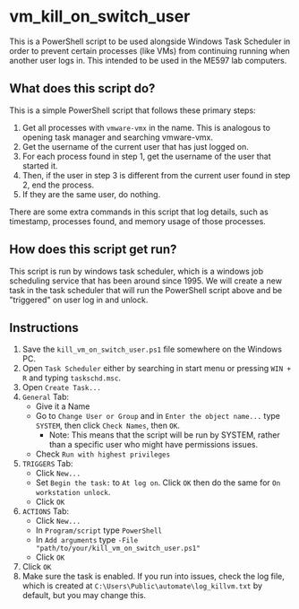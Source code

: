 # vm_kill_on_switch_user
This is a PowerShell script to be used alongside Windows Task Scheduler in order to prevent certain processes (like VMs) from continuing running when another user logs in. This intended to be used in the ME597 lab computers.

## What does this script do?
This is a simple PowerShell script that follows these primary steps:
1. Get all processes with `vmware-vmx` in the name. This is analogous to opening task manager and searching vmware-vmx.
2. Get the username of the current user that has just logged on.
3. For each process found in step 1, get the username of the user that started it.
4. Then, if the user in step 3 is different from the current user found in step 2, end the process.
5. If they are the same user, do nothing.

There are some extra commands in this script that log details, such as timestamp, processes found, and memory usage of those processes.

## How does this script get run?
This script is run by windows task scheduler, which is a windows job scheduling service that has been around since 1995. We will create a new task in the task scheduler that will run the PowerShell script above and be "triggered" on user log in and unlock.

## Instructions
1. Save the `kill_vm_on_switch_user.ps1` file somewhere on the Windows PC.
1. Open `Task Scheduler` either by searching in start menu or pressing `WIN + R` and typing `taskschd.msc`.
2. Open `Create Task...`
3. `General` Tab:
    - Give it a Name
    -  Go to `Change User or Group` and in `Enter the object name...` type `SYSTEM`, then click `Check Names`, then `OK`.
        -  Note: This means that the script will be run by SYSTEM, rather than a specific user who might have permissions issues.
    - Check `Run with highest privileges`
4. `TRIGGERS` Tab:
    - Click `New...`
    - Set `Begin the task:` to `At log on`. Click `OK` then do the same for `On workstation unlock`.
    - Click `OK`
5. `ACTIONS` Tab:
    - Click `New...`
    - In `Program/script` type `PowerShell`
    - In `Add arguments` type `-File "path/to/your/kill_vm_on_switch_user.ps1"`
    - Click `OK`
6. Click `OK`
7. Make sure the task is enabled. If you run into issues, check the log file, which is created at `C:\Users\Public\automate\log_killvm.txt` by default, but you may change this.
